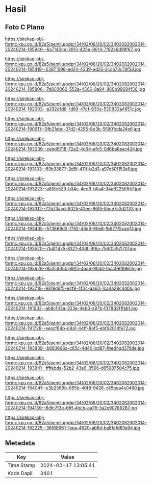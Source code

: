 # Hasil

## Foto C Plano

https://sirekap-obj-formc.kpu.go.id/82a5/pemilu/pdpr/34/02/08/20/02/3402082002014-20240214-185946--6a7140ca-3913-425e-8014-7f82a6d99f67.jpg

https://sirekap-obj-formc.kpu.go.id/82a5/pemilu/pdpr/34/02/08/20/02/3402082002014-20240214-185419--03971698-ed24-4339-ad26-2cca73c7df5d.jpg

https://sirekap-obj-formc.kpu.go.id/82a5/pemilu/pdpr/34/02/08/20/02/3402082002014-20240214-185806--7d800062-552a-4366-8a94-880b99694f36.jpg

https://sirekap-obj-formc.kpu.go.id/82a5/pemilu/pdpr/34/02/08/20/02/3402082002014-20240214-192003--a292d1d8-1d69-47cf-930e-530833a4651c.jpg

https://sirekap-obj-formc.kpu.go.id/82a5/pemilu/pdpr/34/02/08/20/02/3402082002014-20240214-190911--3fb21abc-07d2-4295-8d3b-55801cda24e6.jpg

https://sirekap-obj-formc.kpu.go.id/82a5/pemilu/pdpr/34/02/08/20/02/3402082002014-20240214-193030--cebd6718-72a3-4c64-afc5-0d6ba8eac424.jpg

https://sirekap-obj-formc.kpu.go.id/82a5/pemilu/pdpr/34/02/08/20/02/3402082002014-20240214-193133--69b33877-2d5f-411f-b2d3-a97c50f153a5.jpg

https://sirekap-obj-formc.kpu.go.id/82a5/pemilu/pdpr/34/02/08/20/02/3402082002014-20240214-193223--a8f8e529-b34e-4ed6-b0a4-34a6225ff557.jpg

https://sirekap-obj-formc.kpu.go.id/82a5/pemilu/pdpr/34/02/08/20/02/3402082002014-20240214-193312--72b73acd-9025-42ee-86f5-5bce7c3d2133.jpg

https://sirekap-obj-formc.kpu.go.id/82a5/pemilu/pdpr/34/02/08/20/02/3402082002014-20240214-193435--573888d3-f792-43e9-90e8-fb677f5cae74.jpg

https://sirekap-obj-formc.kpu.go.id/82a5/pemilu/pdpr/34/02/08/20/02/3402082002014-20240214-193520--7b4f1475-8321-40df-9f6a-756f0c97f70f.jpg

https://sirekap-obj-formc.kpu.go.id/82a5/pemilu/pdpr/34/02/08/20/02/3402082002014-20240214-193628--852c9350-8915-4aa6-90d3-1bac99f8961e.jpg

https://sirekap-obj-formc.kpu.go.id/82a5/pemilu/pdpr/34/02/08/20/02/3402082002014-20240214-193719--9819d6f5-e4f9-4f34-aa60-1ca4a28c4d0b.jpg

https://sirekap-obj-formc.kpu.go.id/82a5/pemilu/pdpr/34/02/08/20/02/3402082002014-20240214-191632--ab8c142a-333e-4eb0-a97b-f378d3f1fab1.jpg

https://sirekap-obj-formc.kpu.go.id/82a5/pemilu/pdpr/34/02/08/20/02/3402082002014-20240214-191728--eeacf64b-d4a1-44ff-8ef5-ebf62014fe72.jpg

https://sirekap-obj-formc.kpu.go.id/82a5/pemilu/pdpr/34/02/08/20/02/3402082002014-20240214-193839--b883896a-c85c-4d40-bd87-fbed4ad378de.jpg

https://sirekap-obj-formc.kpu.go.id/82a5/pemilu/pdpr/34/02/08/20/02/3402082002014-20240214-193941--ffffebda-52b2-43a6-8596-d65987504c75.jpg

https://sirekap-obj-formc.kpu.go.id/82a5/pemilu/pdpr/34/02/08/20/02/3402082002014-20240214-194041--e3b2369b-065b-40f8-9426-c85baa4e0460.jpg

https://sirekap-obj-formc.kpu.go.id/82a5/pemilu/pdpr/34/02/08/20/02/3402082002014-20240214-194159--8dfc7f2e-6fff-4bcb-aa78-3a2e90789287.jpg

https://sirekap-obj-formc.kpu.go.id/82a5/pemilu/pdpr/34/02/08/20/02/3402082002014-20240214-192225--36168961-1eea-4620-ab8d-ba8fafd60a94.jpg


## Metadata

| Key        | Value               |
| ---------- | ------------------- |
| Time Stamp | 2024-02-17 13:05:41 |
| Kode Dapil | 3401                |



